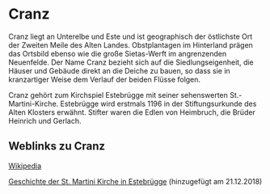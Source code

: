 # Cranz

Cranz liegt an Unterelbe und Este und ist geographisch der östlichste
Ort der Zweiten Meile des Alten Landes. Obstplantagen im Hinterland
prägen das Ortsbild ebenso wie die große Sietas-Werft im angrenzenden
Neuenfelde. Der Name Cranz bezieht sich auf die Siedlungseigenheit, die
Häuser und Gebäude direkt an die Deiche zu bauen, so dass sie in
kranzartiger Weise dem Verlauf der beiden Flüsse folgen.

Cranz gehört zum Kirchspiel Estebrügge mit seiner sehenswerten St.-Martini-Kirche.
Estebrügge wird erstmals 1196 in der Stiftungsurkunde des Alten Klosters erwähnt.
Stifter waren die Edlen von Heimbruch, die Brüder Heinrich und Gerlach.

## Weblinks zu Cranz
[Wikipedia](https://de.wikipedia.org/wiki/Hamburg-Cranz)

[Geschichte der St. Martini Kirche in Estebrügge](http://www.kirche-altes-land.de/pages/estebruegge/geschichte/index.html) (hinzugefügt am 21.12.2018)
